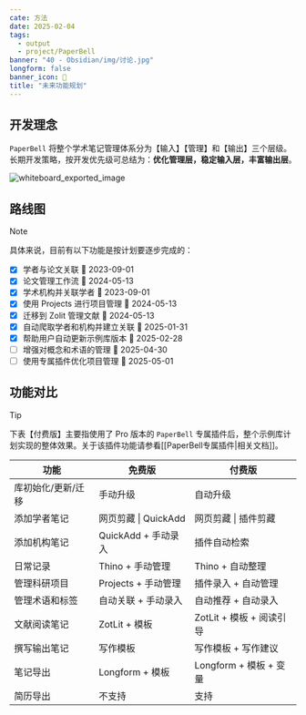 ```yaml
---
cate: 方法
date: 2025-02-04
tags:
  - output
  - project/PaperBell
banner: "40 - Obsidian/img/讨论.jpg"
longform: false
banner_icon: 🧭
title: "未来功能规划"
---
```


## 开发理念

`PaperBell` 将整个学术笔记管理体系分为【输入】【管理】和【输出】三个层级。长期开发策略，按开发优先级可总结为：**优化管理层，稳定输入层，丰富输出层**。

![whiteboard_exported_image](https://songshgeo-picgo-1302043007.cos.ap-beijing.myqcloud.com/uPic/whiteboard_exported_image.png)

## 路线图

> [!note]
>
> 具体来说，目前有以下功能是按计划要逐步完成的：

- [x] 学者与论文关联 📅 2023-09-01
- [x] 论文管理工作流 📅 2024-05-13
- [x] 学术机构并关联学者 📅 2023-09-01
- [x] 使用 Projects 进行项目管理 📅 2024-05-13
- [x] 迁移到 Zolit 管理文献 📅 2024-05-13
- [x] 自动爬取学者和机构并建立关联 📅 2025-01-31
- [x] 帮助用户自动更新示例库版本 📅 2025-02-28
- [ ] 增强对概念和术语的管理 📅 2025-04-30
- [ ] 使用专属插件优化项目管理 📅 2025-05-01

## 功能对比

> [!tip]
> 下表【付费版】主要指使用了 Pro 版本的 `PaperBell` 专属插件后，整个示例库计划实现的整体效果。关于该插件功能请参看[[PaperBell专属插件|相关文档]]。

| **功能**     | **免费版**          | **付费版**            |
| ---------- | ---------------- | ------------------ |
| 库初始化/更新/迁移 | 手动升级             | 自动升级               |
| 添加学者笔记     | 网页剪藏 \| QuickAdd | 网页剪藏 \| 插件剪藏       |
| 添加机构笔记     | QuickAdd + 手动录入  | 插件自动检索             |
| 日常记录       | Thino + 手动管理     | Thino + 自动整理       |
| 管理科研项目     | Projects + 手动管理  | 插件录入 + 自动管理        |
| 管理术语和标签    | 自动关联 + 手动录入      | 自动推荐 + 自动录入        |
| 文献阅读笔记     | ZotLit + 模板      | ZotLit + 模板 + 阅读引导 |
| 撰写输出笔记     | 写作模板             | 写作模板 + 写作建议        |
| 笔记导出       | Longform + 模板    | Longform + 模板 + 变量 |
| 简历导出       | 不支持              | 支持                 |
